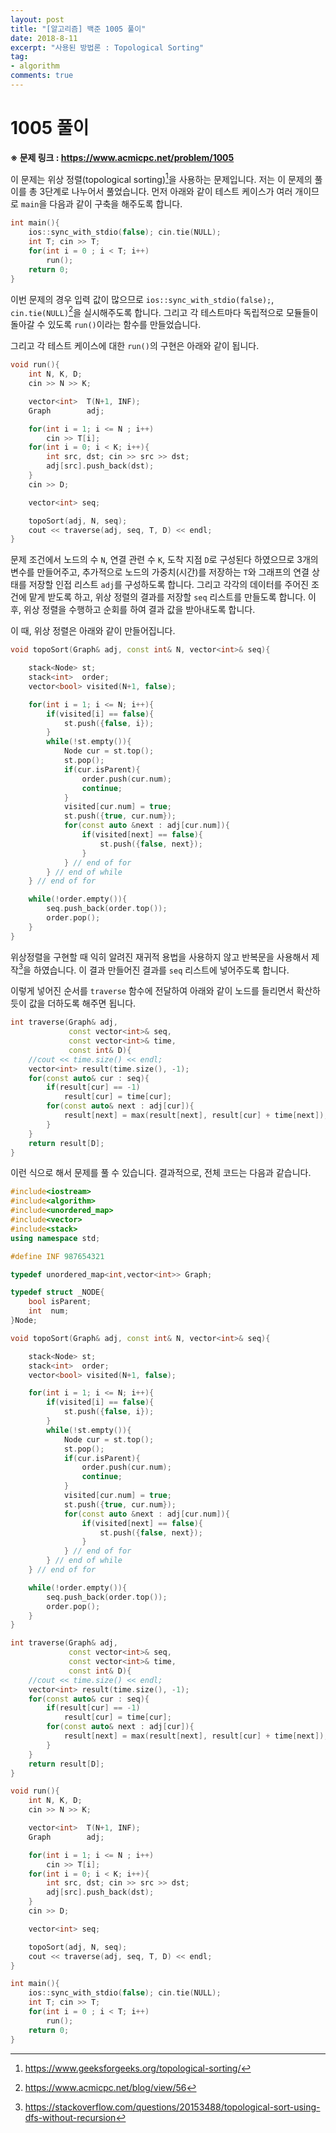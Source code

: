 ```yaml
---
layout: post
title: "[알고리즘] 백준 1005 풀이"
date: 2018-8-11
excerpt: "사용된 방법론 : Topological Sorting"
tag:
- algorithm
comments: true
---
```


# 1005 풀이

**※ 문제 링크 : https://www.acmicpc.net/problem/1005**

이 문제는 위상 정렬(topological sorting)[^1]을 사용하는 문제입니다. 저는 이 문제의 풀이를 총 3단계로 나누어서 풀었습니다. 먼저 아래와 같이 테스트 케이스가 여러 개이므로 `main`을 다음과 같이 구축을 해주도록 합니다.

```cpp
int main(){
    ios::sync_with_stdio(false); cin.tie(NULL);
    int T; cin >> T;
    for(int i = 0 ; i < T; i++)
        run();
    return 0;
}
```

이번 문제의 경우 입력 값이 많으므로 `ios::sync_with_stdio(false);`, `cin.tie(NULL)`[^2]을 실시해주도록 합니다. 그리고 각 테스트마다 독립적으로 모듈들이 돌아갈 수 있도록 `run()`이라는 함수를 만들었습니다.

그리고 각 테스트 케이스에 대한 `run()`의 구현은 아래와 같이 됩니다.

```cpp
void run(){
    int N, K, D;
    cin >> N >> K;

    vector<int>  T(N+1, INF);
    Graph        adj;

    for(int i = 1; i <= N ; i++)
        cin >> T[i];
    for(int i = 0; i < K; i++){
        int src, dst; cin >> src >> dst;
        adj[src].push_back(dst);
    }
    cin >> D;

    vector<int> seq;

    topoSort(adj, N, seq);
    cout << traverse(adj, seq, T, D) << endl;
}
```

문제 조건에서 노드의 수 `N`, 연결 관련 수 `K`, 도착 지점 `D`로 구성된다 하였으므로 3개의 변수를 만들어주고, 추가적으로 노드의 가중치(시간)를 저장하는 `T`와 그래프의 연결 상태를 저장할 인접 리스트 `adj`를 구성하도록 합니다. 그리고 각각의 데이터를 주어진 조건에 맡게 받도록 하고, 위상 정렬의 결과를 저장할 `seq` 리스트를 만들도록 합니다. 이 후, 위상 정렬을 수행하고 순회를 하여 결과 값을 받아내도록 합니다.

이 때, 위상 정렬은 아래와 같이 만들어집니다.

```cpp
void topoSort(Graph& adj, const int& N, vector<int>& seq){

    stack<Node> st;
    stack<int>  order;
    vector<bool> visited(N+1, false);

    for(int i = 1; i <= N; i++){
        if(visited[i] == false){
            st.push({false, i});
        }
        while(!st.empty()){
            Node cur = st.top();
            st.pop();
            if(cur.isParent){
                order.push(cur.num);
                continue;
            }
            visited[cur.num] = true;
            st.push({true, cur.num});
            for(const auto &next : adj[cur.num]){
                if(visited[next] == false){
                    st.push({false, next});
                }
            } // end of for
        } // end of while
    } // end of for

    while(!order.empty()){
        seq.push_back(order.top());
        order.pop();
    }
}
```

위상정렬을 구현할 때 익히 알려진 재귀적 용법을 사용하지 않고 반복문을 사용해서 제작[^3]을 하였습니다. 이 결과 만들어진 결과를 `seq` 리스트에 넣어주도록 합니다.

이렇게 넣어진 순서를 `traverse` 함수에 전달하여 아래와 같이 노드를 들리면서 확산하듯이 값을 더하도록 해주면 됩니다.

```cpp
int traverse(Graph& adj,
             const vector<int>& seq,
             const vector<int>& time,
             const int& D){
    //cout << time.size() << endl;
    vector<int> result(time.size(), -1);
    for(const auto& cur : seq){
        if(result[cur] == -1)
            result[cur] = time[cur];
        for(const auto& next : adj[cur]){
            result[next] = max(result[next], result[cur] + time[next]);
        }
    }
    return result[D];
}
```

이런 식으로 해서 문제를 풀 수 있습니다. 결과적으로, 전체 코드는 다음과 같습니다.

```cpp
#include<iostream>
#include<algorithm>
#include<unordered_map>
#include<vector>
#include<stack>
using namespace std;

#define INF 987654321

typedef unordered_map<int,vector<int>> Graph;

typedef struct _NODE{
    bool isParent;
    int  num;
}Node;

void topoSort(Graph& adj, const int& N, vector<int>& seq){

    stack<Node> st;
    stack<int>  order;
    vector<bool> visited(N+1, false);

    for(int i = 1; i <= N; i++){
        if(visited[i] == false){
            st.push({false, i});
        }
        while(!st.empty()){
            Node cur = st.top();
            st.pop();
            if(cur.isParent){
                order.push(cur.num);
                continue;
            }
            visited[cur.num] = true;
            st.push({true, cur.num});
            for(const auto &next : adj[cur.num]){
                if(visited[next] == false){
                    st.push({false, next});
                }
            } // end of for
        } // end of while
    } // end of for

    while(!order.empty()){
        seq.push_back(order.top());
        order.pop();
    }
}

int traverse(Graph& adj,
             const vector<int>& seq,
             const vector<int>& time,
             const int& D){
    //cout << time.size() << endl;
    vector<int> result(time.size(), -1);
    for(const auto& cur : seq){
        if(result[cur] == -1)
            result[cur] = time[cur];
        for(const auto& next : adj[cur]){
            result[next] = max(result[next], result[cur] + time[next]);
        }
    }
    return result[D];
}

void run(){
    int N, K, D;
    cin >> N >> K;

    vector<int>  T(N+1, INF);
    Graph        adj;

    for(int i = 1; i <= N ; i++)
        cin >> T[i];
    for(int i = 0; i < K; i++){
        int src, dst; cin >> src >> dst;
        adj[src].push_back(dst);
    }
    cin >> D;

    vector<int> seq;

    topoSort(adj, N, seq);
    cout << traverse(adj, seq, T, D) << endl;
}

int main(){
    ios::sync_with_stdio(false); cin.tie(NULL);
    int T; cin >> T;
    for(int i = 0 ; i < T; i++)
        run();
    return 0;
}

```

[^1]: https://www.geeksforgeeks.org/topological-sorting/
[^2]: https://www.acmicpc.net/blog/view/56
[^3]: https://stackoverflow.com/questions/20153488/topological-sort-using-dfs-without-recursion
